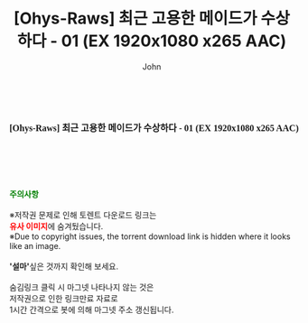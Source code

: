 ﻿---
layout: post
title:  "[Ohys-Raws] 최근 고용한 메이드가 수상하다 - 01 (EX 1920x1080 x265 AAC)"
author: John
categories: [ 애니메이션 ]
tags: [  ]
image:  
description: "[Ohys-Raws] 최근 고용한 메이드가 수상하다 - 01 (EX 1920x1080 x265 AAC) torrent 정보 공유"
toc: true
toc_sticky: true
---

<br>
<div class="view-img">
<a class="view_image" href="https://torrentmobile59.com/bbs/view_image.php?fn=%2Fdata%2Ffile%2Fani%2F1999782722_nTwRmWk7_d91ce5809b6371e26c57702c24ccf3e618e5b513.jpg" target="_blank"><img alt="" class="img-tag" content="https://torrentmobile59.com/data/file/ani/1999782722_nTwRmWk7_d91ce5809b6371e26c57702c24ccf3e618e5b513.jpg" itemprop="image" src="https://torrentmobile59.com/data/file/ani/1999782722_nTwRmWk7_d91ce5809b6371e26c57702c24ccf3e618e5b513.jpg"/></a></div><div class="view-content" itemprop="description">
<p><span style="font-family:nanumsquareround;font-size:16px;font-weight:700;white-space:nowrap;background-color:rgb(255,255,255);">[Ohys-Raws] 최근 고용한 메이드가 수상하다 - 01 (EX 1920x1080 x265 AAC)</span> </p> </div>
    
<br><br><br>
<p data-ke-size="size16"><b><span style="color: green;">주의사항</span></b><br /><br />※저작권 문제로 인해 토렌트 다운로드 링크는<br /><b><span style="color: red;">유사 이미지</span></b>에 숨겨뒀습니다.<br />※Due to copyright issues, the torrent download link is hidden where it looks like an image.<br /><br /><b>'설마'</b>싶은 것까지 확인해 보세요.<br /><br />숨김링크 클릭 시 마그넷 나타나지 않는 것은<br />저작권으로 인한 링크만료 자료로<br />1시간 간격으로 봇에 의해 마그넷 주소 갱신됩니다.</p>

